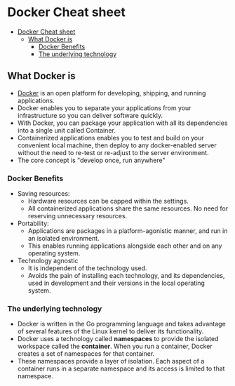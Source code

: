 # Docker Cheat sheet

- [Docker Cheat sheet](#docker-cheat-sheet)
  - [What Docker is](#what-docker-is)
    - [Docker Benefits](#docker-benefits)
    - [The underlying technology](#the-underlying-technology)

## What Docker is

- [Docker](https://docker.com) is an open platform for developing, shipping, and running applications.
- Docker enables you to separate your applications from your infrastructure so you can deliver software quickly.
- With Docker, you can package your application with all its dependencies into a single unit called Container.
- Containerized applications enables you to test and build on your convenient local machine, then deploy to any docker-enabled server without the need to re-test or re-adjust to the server environment.
- The core concept is "develop once, run anywhere"

### Docker Benefits

- Saving resources:
  - Hardware resources can be capped within the settings.
  - All containerized applications share the same resources. No need for reserving unnecessary resources.
- Portability:
  - Applications are packages in a platform-agonistic manner, and run in an isolated environment.
  - This enables running applications alongside each other and on any operating system.
- Technology agnostic
  - It is independent of the technology used.
  - Avoids the pain of installing each technology, and its dependencies, used in development and their versions in the local operating system.

### The underlying technology

- Docker is written in the Go programming language and takes advantage of several features of the Linux kernel to deliver its functionality.
- Docker uses a technology called **namespaces** to provide the isolated workspace called the **container**. When you run a container, Docker creates a set of namespaces for that container.
- These namespaces provide a layer of isolation. Each aspect of a container runs in a separate namespace and its access is limited to that namespace.